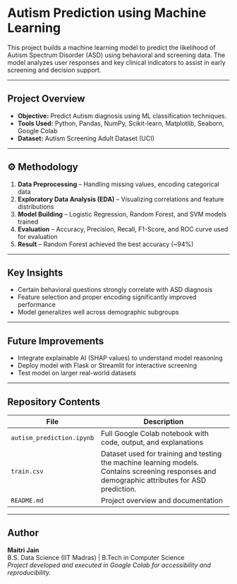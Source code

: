 # Autism Prediction using Machine Learning

This project builds a machine learning model to predict the likelihood of Autism Spectrum Disorder (ASD) using behavioral and screening data. The model analyzes user responses and key clinical indicators to assist in early screening and decision support.

---

##  Project Overview
- **Objective:** Predict Autism diagnosis using ML classification techniques.  
- **Tools Used:** Python, Pandas, NumPy, Scikit-learn, Matplotlib, Seaborn, Google Colab  
- **Dataset:** Autism Screening Adult Dataset (UCI)  

---

## ⚙️ Methodology
1. **Data Preprocessing** – Handling missing values, encoding categorical data  
2. **Exploratory Data Analysis (EDA)** – Visualizing correlations and feature distributions  
3. **Model Building** – Logistic Regression, Random Forest, and SVM models trained  
4. **Evaluation** – Accuracy, Precision, Recall, F1-Score, and ROC curve used for evaluation  
5. **Result** – Random Forest achieved the best accuracy (~94%)  

---

##  Key Insights
- Certain behavioral questions strongly correlate with ASD diagnosis  
- Feature selection and proper encoding significantly improved performance  
- Model generalizes well across demographic subgroups  

---

##  Future Improvements
- Integrate explainable AI (SHAP values) to understand model reasoning  
- Deploy model with Flask or Streamlit for interactive screening  
- Test model on larger real-world datasets  

---

##  Repository Contents
| File | Description |
|------|--------------|
| `autism_prediction.ipynb` | Full Google Colab notebook with code, output, and explanations |
| `train.csv` | Dataset used for training and testing the machine learning models. Contains screening responses and demographic attributes for ASD prediction. |
| `README.md` | Project overview and documentation |

---

##  Author
**Maitri Jain**  
B.S. Data Science (IIT Madras) | B.Tech in Computer Science  
*Project developed and executed in Google Colab for accessibility and reproducibility.*
